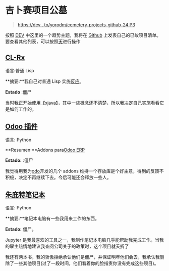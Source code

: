 # 吉卜赛项目公墓

> [https://dev . to/yorodm/cemetery-projects-github-24 P3](https://dev.to/yorodm/cementerio-proyectos-github-24p3)

按照 [DEV](http://dev.to) 中这里的一个趋势主题，我将在 [Github](http://github.com/yorodm) 上发表自己的已故项目清单。要查看其他列表，可以按照[天](http://dev.to/t/graveyard)进行操作

## [CL-Rx](http://github.com/yorodm/cl-rx)

语言:普通 Lisp

**摘要:**我自己对普通 Lisp 实施[反应](http://reactivex.io)。

**Estado** :僵尸

当时我正开始使用[【xjava】](http://github.com/ReactiveX/RxJava)，其中一些概念还不清楚，所以我决定自己实施看看它是如何工作的。

## [Odoo 插件](https://github.com/yorodm/odoo-addons)

语言: Python

**Resumen:**Addons para[Odoo ERP](http://www.odoo.com)

**Estado:** :僵尸

我觉得用我为[odo](http://www.odoo.com)开发的几个 addons 维持一个存放库是个好主意，得到的反馈不积极，决定不再继续下去。今后可能还会释放一些人。

## [朱庇特笔记本](https://github.com/yorodm/jupyter-notebooks)

语言: Python

**摘要:**笔记本电脑有一些我用来工作的东西。

**Estado:** 僵尸。

Jupyter 是我最喜欢的工具之一，我制作笔记本电脑几乎能帮助我完成工作。当我的雇主热情地建议我查阅公司关于的政策时，这个项目就夭折了

我还有两本书，我的骄傲拒绝承认他们是僵尸，并保证明年他们会去，我承认我删除了一些其他项目(过了一段时间，他们看着你的脸指责你没有完成这些项目)。